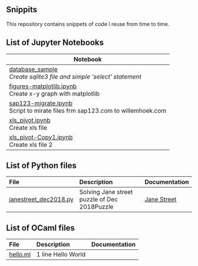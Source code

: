 ## Snippits

This repository contains snippets of code I reuse from time to time.

## List of Jupyter Notebooks

|Notebook|
|------|
|[database_sample](https://github.com/whoek/snippits/blob/master/ipynb/database_sample.ipynb)<br>*Create sqlite3 file and simple 'select' statement*|
|[figures-matplotlib.ipynb](https://github.com/whoek/snippits/blob/master/ipynb/figures-matplotlib.ipynb)<br>Create x-y graph with matplotlib|
|[sap123-migrate.ipynb](https://github.com/whoek/snippits/blob/master/ipynb/sap123-migrate.ipynb)<br>Script to mirate files frm sap123.com to willemhoek.com|
|[xls_pivot.ipynb](https://github.com/whoek/snippits/blob/master/ipynb/xls_pivot.ipynb)<br>Create xls file|
|[xls_pivot-Copy1.ipynb](https://github.com/whoek/snippits/blob/master/ipynb/xls_pivot-Copy1.ipynb)<br>Create xls file 2|

## List of Python files

| **File** | **Description** | **Documentation**|
|:--------|:-------------------|----|
|[janestreet_dec2018.py](https://github.com/whoek/snippits/blob/master/py/janestreet_dec2018.py)|Solving Jane street puzzle of Dec 2018Puzzle  |[Jane Street](https://www.janestreet.com/puzzles/block-party-2/)|

## List of OCaml files

| **File** | **Description** | **Documentation**|
|:--------|:-------------------|----|
|[hello.ml](https://github.com/whoek/snippits/blob/master/ml/hello.ml) | 1 line Hello World |  |

